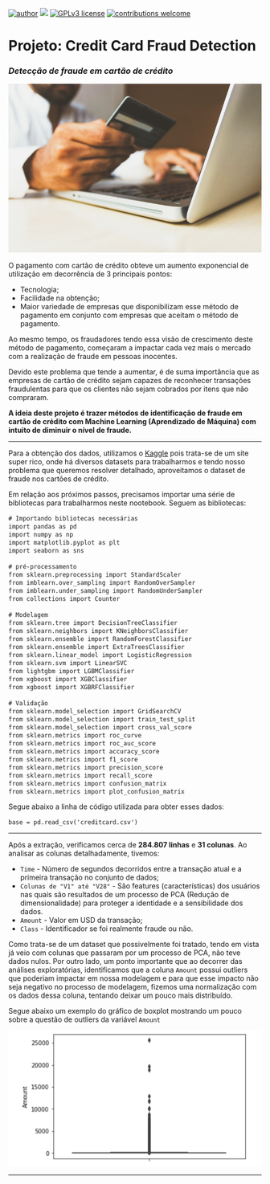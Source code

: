 [![author](https://img.shields.io/badge/author-mathmeza-red.svg)](https://www.linkedin.com/in/matheus-meza-26956bb6) [![](https://img.shields.io/badge/python-3.7+-blue.svg)](https://www.python.org/downloads/release/python-365/) [![GPLv3 license](https://img.shields.io/badge/License-GPLv3-blue.svg)](http://perso.crans.org/besson/LICENSE.html) [![contributions welcome](https://img.shields.io/badge/contributions-welcome-brightgreen.svg?style=flat)](https://github.com/carlosfab/data_science/issues)

# Projeto: Credit Card Fraud Detection
 ### _Detecção de fraude em cartão de crédito_

<p align="center">
  <img src="imagem-tc.jpeg" >
</p>

O pagamento com cartão de crédito obteve um aumento exponencial de utilização em decorrência de 3 principais pontos: 
- Tecnologia;
- Facilidade na obtenção;
- Maior variedade de empresas que disponibilizam esse método de pagamento em conjunto com empresas que aceitam o método de pagamento. 

Ao mesmo tempo, os fraudadores tendo essa visão de crescimento deste método de pagamento, começaram a impactar cada vez mais o mercado com a realização de fraude em pessoas inocentes. 
  
Devido este problema que tende a aumentar, é de suma importância que as empresas de cartão de crédito sejam capazes de reconhecer transações fraudulentas para que os clientes não sejam cobrados por itens que não compraram.
  
**A ideia deste projeto é trazer métodos de identificação de fraude em cartão de crédito com Machine Learning (Aprendizado de Máquina) com intuito de diminuir o nível de fraude.**

---

Para a obtenção dos dados, utilizamos o [Kaggle](https://www.kaggle.com/mlg-ulb/creditcardfraud) pois trata-se de um site super rico, onde há diversos datasets para trabalharmos e tendo nosso problema que queremos resolver detalhado, aproveitamos o dataset de fraude nos cartões de crédito.

Em relação aos próximos passos, precisamos importar uma série de bibliotecas para trabalharmos neste nootebook. Seguem as bibliotecas:

```
# Importando bibliotecas necessárias
import pandas as pd
import numpy as np
import matplotlib.pyplot as plt
import seaborn as sns

# pré-processamento
from sklearn.preprocessing import StandardScaler 
from imblearn.over_sampling import RandomOverSampler
from imblearn.under_sampling import RandomUnderSampler
from collections import Counter

# Modelagem
from sklearn.tree import DecisionTreeClassifier
from sklearn.neighbors import KNeighborsClassifier
from sklearn.ensemble import RandomForestClassifier
from sklearn.ensemble import ExtraTreesClassifier
from sklearn.linear_model import LogisticRegression
from sklearn.svm import LinearSVC
from lightgbm import LGBMClassifier
from xgboost import XGBClassifier
from xgboost import XGBRFClassifier

# Validação
from sklearn.model_selection import GridSearchCV
from sklearn.model_selection import train_test_split
from sklearn.model_selection import cross_val_score
from sklearn.metrics import roc_curve
from sklearn.metrics import roc_auc_score 
from sklearn.metrics import accuracy_score
from sklearn.metrics import f1_score
from sklearn.metrics import precision_score
from sklearn.metrics import recall_score
from sklearn.metrics import confusion_matrix
from sklearn.metrics import plot_confusion_matrix

```
Segue abaixo a linha de código utilizada para obter esses dados:
```
base = pd.read_csv('creditcard.csv')
```

---

Após a extração, verificamos cerca de **284.807 linhas** e **31 colunas**. Ao analisar as colunas detalhadamente, tivemos:
- `Time` - Número de segundos decorridos entre a transação atual e a primeira transação no conjunto de dados;
- `Colunas de "V1" até "V28"` - São features (características) dos usuários nas quais são resultados de um processo de PCA (Redução de dimensionalidade) para proteger a identidade e a sensibilidade dos dados.
- `Amount` - Valor em USD da transação;
- `Class` - Identificador se foi realmente fraude ou não.

Como trata-se de um dataset que possivelmente foi tratado, tendo em vista já veio com colunas que passaram por um processo de PCA, não teve dados nulos. Por outro lado, um ponto importante que ao decorrer das análises exploratórias, identificamos que a coluna `Amount` possui outliers que poderiam impactar em nossa modelagem e para que esse impacto não seja negativo no processo de modelagem, fizemos uma normalização com os dados dessa coluna, tentando deixar um pouco mais distribuído.

Segue abaixo um exemplo do gráfico de boxplot mostrando um pouco sobre a questão de outliers da variável `Amount`

<p align="center">
  <img src="grafico_boxplot.png" >
</p>

---


